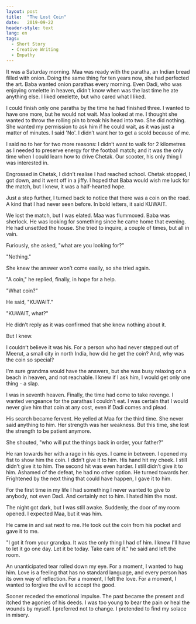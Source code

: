 ```yaml
---
layout: post
title:  "The Lost Coin"
date:   2019-09-22
header-style: text
lang: en
tags:
  - Short Story
  - Creative Writing
  - Empathy
---
```

It was a Saturday morning. Maa was ready with the paratha, an Indian bread filled with onion. Doing the same thing for ten years now, she had perfected the art. Baba wanted onion parathas every morning. Even Dadi, who was enjoying omelette in heaven, didn't know when was the last time he ate anything else. I liked omelette, but who cared what I liked.

I could finish only one paratha by the time he had finished three. I wanted to have one more, but he would not wait. Maa looked at me. I thought she wanted to throw the rolling pin to break his head into two. She did nothing. She wanted my permission to ask him if he could wait, as it was just a matter of minutes. I said 'No'. I didn’t want her to get a scold because of me.

I said no to her for two more reasons: I didn’t want to walk for 2 kilometres as I needed to preserve energy for the football match; and it was the only time when I could learn how to drive Chetak. Our scooter, his only thing I was interested in.

Engrossed in Chetak, I didn’t realise I had reached school. Chetak stopped, I got down, and it went off in a jiffy. I hoped that Baba would wish me luck for the match, but I knew, it was a half-hearted hope.

Just a step further, I turned back to notice that there was a coin on the road. A kind that I had never seen before. In bold letters, it said KUWAIT.

We lost the match, but I was elated. Maa was flummoxed. Baba was sherlock. He was looking for something since he came home that evening. He had unsettled the house. She tried to inquire, a couple of times, but all in vain. 

Furiously, she asked, "what are you looking for?"

"Nothing."

She knew the answer won’t come easily, so she tried again.

"A coin," he replied, finally, in hope for a help.

"What coin?"

He said, "KUWAIT."

"KUWAIT, what?"

He didn’t reply as it was confirmed that she knew nothing about it.

But I knew.

I couldn’t believe it was his. For a person who had never stepped out of Meerut, a small city in north India, how did he get the coin? And, why was the coin so special? 

I'm sure grandma would have the answers, but she was busy relaxing on a beach in heaven, and not reachable. I knew if I ask him, I would get only one thing - a slap.

I was in seventh heaven. Finally, the time had come to take revenge. I wanted vengeance for the parathas I couldn’t eat. I was certain that I would never give him that coin at any cost, even if Dadi comes and plead.  

His search became fervent. He yelled at Maa for the third time. She never said anything to him. Her strength was her weakness. But this time, she lost the strength to be patient anymore.

She shouted, "who will put the things back in order, your father?"

He ran towards her with a rage in his eyes. I came in between. I opened my fist to show him the coin. I didn’t give it to him. His hand hit my cheek. I still didn’t give it to him. The second hit was even harder. I still didn’t give it to him. Ashamed of the defeat, he had no other option. He turned towards her. Frightened by the next thing that could have happen, I gave it to him. 

For the first time in my life I had something I never wanted to give to anybody, not even Dadi. And certainly not to him. I hated him the most.

The night got dark, but I was still awake. Suddenly, the door of my room opened. I expected Maa, but it was him. 

He came in and sat next to me. He took out the coin from his pocket and gave it to me.

"I got it from your grandpa. It was the only thing I had of him. I knew I'll have to let it go one day. Let it be today. Take care of it." he said and left the room.

An unanticipated tear rolled down my eye. For a moment, I wanted to hug him. Love is a feeling that has no standard language, and every person has its own way of reflection. For a moment, I felt the love. For a moment, I wanted to forgive the evil to accept the good.

Sooner receded the emotional impulse. The past became the present and itched the agonies of his deeds. I was too young to bear the pain or heal the wounds by myself. I preferred not to change. I pretended to find my solace in misery. 
